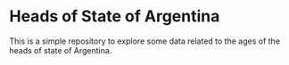 # Heads of State of Argentina

This is a simple repository to explore some data related to the ages of the heads of state of Argentina.
